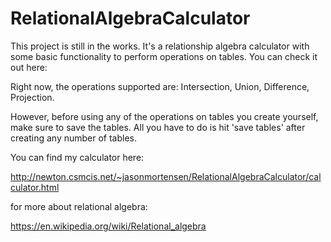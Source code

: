 # RelationalAlgebraCalculator


This project is still in the works. It's a relationship algebra calculator with some basic functionality to perform operations on tables. 
You can check it out here:


Right now, the operations supported are: Intersection, Union, Difference, Projection. 

However, before using any of the operations on tables you create yourself, make sure to save the tables. All you have to do is hit 'save tables' after creating any number of tables.

You can find my calculator here:

  http://newton.csmcis.net/~jasonmortensen/RelationalAlgebraCalculator/calculator.html


for more about relational algebra: 

  https://en.wikipedia.org/wiki/Relational_algebra

